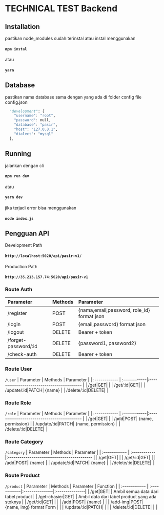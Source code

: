 # TECHNICAL TEST Backend

## Installation

pastikan node_modules sudah terinstal atau instal menggunakan

#### `npm instal`

atau

#### `yarn`

## Database

pastikan nama database sama dengan yang ada di folder config file config.json

```python
  "development": {
    "username": "root",
    "password": null,
    "database": "pasir",
    "host": "127.0.0.1",
    "dialect": "mysql"
  },
```

## Running

jalankan dengan cli

#### `npm run dev`

atau

#### `yarn dev`

jika terjadi error bisa menggunakan

#### `node index.js`

## Pengguan API

Development Path

#### `http://localhost:5020/api/pasir-v1/`

Production Path

#### `http://35.213.157.74:5020/api/pasir-v1`

### Route Auth

| Parameter            | Methods | Parameter                                  |
| :------------------- | :------ | :----------------------------------------- |
| /register            | POST    | {nama,email,password, role_id} format json |
| /login               | POST    | {email,password} format json               |
| /logout              | DELETE  | Bearer + token                             |
| /forget-password/:id | DELETE  | {password1, password2}                     |
| /check-auth          | DELETE  | Bearer + token                             |

### Route User

`/user`
| Parameter | Methods | Parameter |
| :------------ | :------------|:------------------------------------------- |
| /get|GET| |
| /get/:id|GET| |
| /update/:id|PATCH| {name} |
| /delete/:id|DELETE| |

### Route Role

`/role`
| Parameter | Methods | Parameter |
| :------------ | :------------|:------------------------------------------- |
| /get|GET| |
| /add|POST| {name, permission} |
| /update/:id|PATCH| {name, permission} |
| /delete/:id|DELETE| |

### Route Category

`/category`
| Parameter | Methods | Parameter |
| :------------ | :------------|:------------------------------------------- |
| /get|GET| |
| /get/:id|GET| |
| /add|POST| {name} |
| /update/:id|PATCH| {name} |
| /delete/:id|DELETE| |

### Route Product

`/product`
| Parameter | Methods | Parameter | Function |
| :------------ | :------------|:---------------|:---------------|
| /get|GET| | Ambil semua data dari tabel product |
| /get-chasier|GET| | Ambil data dari tabel product yang ada stoknya |
| /get/:id|GET| | |
| /add|POST| {name} | |
| /add-img|POST| {name, img} format Form | |
| /update/:id|PATCH| | |
| /delete/:id|DELETE| | |
